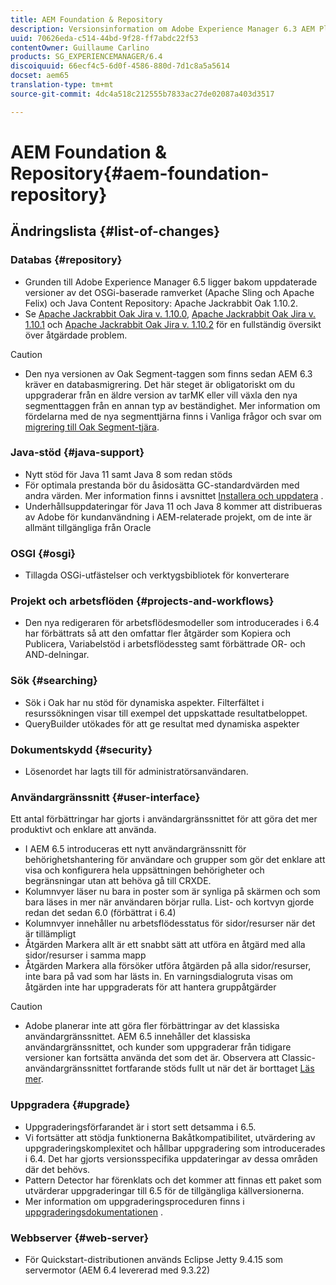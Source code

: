 ```yaml
---
title: AEM Foundation & Repository
description: Versionsinformation om Adobe Experience Manager 6.3 AEM Platform och Repository.
uuid: 70626eda-c514-44bd-9f28-ff7abdc22f53
contentOwner: Guillaume Carlino
products: SG_EXPERIENCEMANAGER/6.4
discoiquuid: 66ecf4c5-6d0f-4586-880d-7d1c8a5a5614
docset: aem65
translation-type: tm+mt
source-git-commit: 4dc4a518c212555b7833ac27de02087a403d3517

---
```



# AEM Foundation &amp; Repository{#aem-foundation-repository}

## Ändringslista {#list-of-changes}

### Databas {#repository}

* Grunden till Adobe Experience Manager 6.5 ligger bakom uppdaterade versioner av det OSGi-baserade ramverket (Apache Sling och Apache Felix) och Java Content Repository: Apache Jackrabbit Oak 1.10.2.
* Se [Apache Jackrabbit Oak Jira v. 1.10.0](https://archive.apache.org/dist/jackrabbit/oak/1.10.0/RELEASE-NOTES.txt), [Apache Jackrabbit Oak Jira v. 1.10.1](https://archive.apache.org/dist/jackrabbit/oak/1.10.1/RELEASE-NOTES.txt) och [Apache Jackrabbit Oak Jira v. 1.10.2](https://archive.apache.org/dist/jackrabbit/oak/1.10.2/RELEASE-NOTES.txt) för en fullständig översikt över åtgärdade problem.

>[!CAUTION]
>
>* Den nya versionen av Oak Segment-taggen som finns sedan AEM 6.3 kräver en databasmigrering. Det här steget är obligatoriskt om du uppgraderar från en äldre version av tarMK eller vill växla den nya segmenttaggen från en annan typ av beständighet. Mer information om fördelarna med de nya segmenttjärna finns i Vanliga frågor och svar om [migrering till Oak Segment-tjära](/help/sites-deploying/revision-cleanup.md#migrating-to-oak-segment-tar).
>



### Java-stöd {#java-support}

* Nytt stöd för Java 11 samt Java 8 som redan stöds
* För optimala prestanda bör du åsidosätta GC-standardvärden med andra värden. Mer information finns i avsnittet [Installera och uppdatera](/help/sites-deploying/custom-standalone-install.md) .
* Underhållsuppdateringar för Java 11 och Java 8 kommer att distribueras av Adobe för kundanvändning i AEM-relaterade projekt, om de inte är allmänt tillgängliga från Oracle

### OSGI {#osgi}

* Tillagda OSGi-utfästelser och verktygsbibliotek för konverterare

### Projekt och arbetsflöden {#projects-and-workflows}

* Den nya redigeraren för arbetsflödesmodeller som introducerades i 6.4 har förbättrats så att den omfattar fler åtgärder som Kopiera och Publicera, Variabelstöd i arbetsflödessteg samt förbättrade OR- och AND-delningar.

### Sök {#searching}

* Sök i Oak har nu stöd för dynamiska aspekter. Filterfältet i resurssökningen visar till exempel det uppskattade resultatbeloppet.
* QueryBuilder utökades för att ge resultat med dynamiska aspekter

### Dokumentskydd {#security}

* Lösenordet har lagts till för administratörsanvändaren.

### Användargränssnitt {#user-interface}

Ett antal förbättringar har gjorts i användargränssnittet för att göra det mer produktivt och enklare att använda.

* I AEM 6.5 introduceras ett nytt användargränssnitt för behörighetshantering för användare och grupper som gör det enklare att visa och konfigurera hela uppsättningen behörigheter och begränsningar utan att behöva gå till CRXDE.
* Kolumnvyer läser nu bara in poster som är synliga på skärmen och som bara läses in mer när användaren börjar rulla. List- och kortvyn gjorde redan det sedan 6.0 (förbättrat i 6.4)
* Kolumnvyer innehåller nu arbetsflödesstatus för sidor/resurser när det är tillämpligt
* Åtgärden Markera allt är ett snabbt sätt att utföra en åtgärd med alla sidor/resurser i samma mapp
* Åtgärden Markera alla försöker utföra åtgärden på alla sidor/resurser, inte bara på vad som har lästs in. En varningsdialogruta visas om åtgärden inte har uppgraderats för att hantera gruppåtgärder

>[!CAUTION]
>
>* Adobe planerar inte att göra fler förbättringar av det klassiska användargränssnittet. AEM 6.5 innehåller det klassiska användargränssnittet, och kunder som uppgraderar från tidigare versioner kan fortsätta använda det som det är. Observera att Classic-användargränssnittet fortfarande stöds fullt ut när det är borttaget [Läs mer](/help/sites-deploying/ui-recommendations.md).
>



### Uppgradera {#upgrade}

* Uppgraderingsförfarandet är i stort sett detsamma i 6.5.
* Vi fortsätter att stödja funktionerna Bakåtkompatibilitet, utvärdering av uppgraderingskomplexitet och hållbar uppgradering som introducerades i 6.4. Det har gjorts versionsspecifika uppdateringar av dessa områden där det behövs.
* Pattern Detector har förenklats och det kommer att finnas ett paket som utvärderar uppgraderingar till 6.5 för de tillgängliga källversionerna.
* Mer information om uppgraderingsproceduren finns i [uppgraderingsdokumentationen](/help/sites-deploying/upgrade.md) .

### Webbserver {#web-server}

* För Quickstart-distributionen används Eclipse Jetty 9.4.15 som servermotor (AEM 6.4 levererad med 9.3.22)

